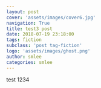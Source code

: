 ```yaml
---
layout: post
cover: 'assets/images/cover6.jpg'
navigation: True
title: test3 post
date: 2018-07-19 23:18:00
tags: fiction
subclass: 'post tag-fiction'
logo: 'assets/images/ghost.png'
author: smlee
categories: smlee
---
```


test 1234